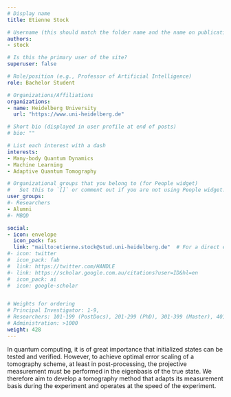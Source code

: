```yaml
---
# Display name
title: Etienne Stock

# Username (this should match the folder name and the name on publications)
authors:
- stock

# Is this the primary user of the site?
superuser: false

# Role/position (e.g., Professor of Artificial Intelligence)
role: Bachelor Student

# Organizations/Affiliations
organizations:
- name: Heidelberg University
  url: "https://www.uni-heidelberg.de"

# Short bio (displayed in user profile at end of posts)
# bio: ""

# List each interest with a dash
interests:
- Many-body Quantum Dynamics
- Machine Learning
- Adaptive Quantum Tomography

# Organizational groups that you belong to (for People widget)
#   Set this to `[]` or comment out if you are not using People widget.
user_groups:
#- Researchers
- Alumni
#- MBQD

social:
- icon: envelope
  icon_pack: fas
  link: "mailto:etienne.stock@stud.uni-heidelberg.de"  # For a direct email link, use "mailto:test@example.org".
#- icon: twitter
#  icon_pack: fab
#  link: https://twitter.com/HANDLE
#- link: https://scholar.google.com.au/citations?user=ID&hl=en
#  icon_pack: ai
#  icon: google-scholar


# Weights for ordering
# Principal Investigator: 1-9,
# Researchers: 101-199 (PostDocs), 201-299 (PhD), 301-399 (Master), 401-499 (Bachelor)
# Administration: >1000
weight: 428
---
```

In quantum computing, it is of great importance that initialized states can be tested and verified. However, to achieve optimal error scaling of a tomography scheme, at least in post-processing, the projective measurement must be performed in the eigenbasis of the true state. We therefore aim to develop a tomography method that adapts its measurement basis during the experiment and operates at the speed of the experiment.
